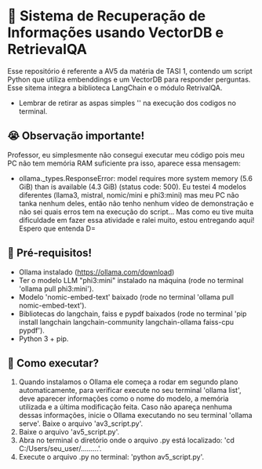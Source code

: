 # 📌 Sistema de Recuperação de Informações usando VectorDB e RetrievalQA
Esse repositório é referente a AV5 da matéria de TASI 1, contendo um script Python que utiliza embenddings e um VectorDB para responder perguntas. Esse sitema integra a biblioteca LangChain e o módulo RetrivalQA.
- Lembrar de retirar as aspas simples '' na execução dos codigos no terminal.

## 😭 Observação importante!
Professor, eu simplesmente não consegui executar meu código pois meu PC não tem memória RAM suficiente pra isso, aparece essa mensagem:
- ollama._types.ResponseError: model requires more system memory (5.6 GiB) than is available (4.3 GiB) (status code: 500).
Eu testei 4 modelos diferentes (llama3, mistral, nomic/mini e phi3:mini) mas meu PC não tanka nenhum deles, então não tenho nenhum vídeo de demonstração e não sei quais erros tem na execução do script... Mas como eu tive muita dificuldade em fazer essa atividade e ralei muito, estou entregando aqui!
Espero que entenda D=


## 🔧 Pré-requisitos!
- Ollama instalado (https://ollama.com/download)
- Ter o modelo LLM "phi3:mini" instalado na máquina (rode no terminal 'ollama pull phi3:mini').
- Modelo 'nomic-embed-text' baixado (rode no terminal 'ollama pull nomic-embed-text').
- Bibliotecas do langchain, faiss e pypdf baixados (rode no terminal 'pip install langchain langchain-community langchain-ollama faiss-cpu pypdf').
- Python 3 + pip.


## 🚀 Como executar?
1. Quando instalamos o Ollama ele começa a rodar em segundo plano automaticamente, para verificar execute no seu terminal 'ollama list', deve aparecer informações como o nome do modelo, a memória utilizada e a última modificação feita. Caso não apareça nenhuma dessas informações, inicie o Ollama executando no seu terminal 'ollama serve'.
Baixe o arquivo 'av3_script.py'.
2. Baixe o arquivo 'av5_script.py'.
3. Abra no terminal o diretório onde o arquivo .py está localizado: 'cd C:/Users/seu_user/.........'.
4. Execute o arquivo .py no terminal: 'python av5_script.py'.